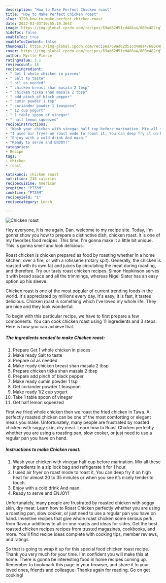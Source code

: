 ```yaml
---
description: "How to Make Perfect Chicken roast"
title: "How to Make Perfect Chicken roast"
slug: 3290-how-to-make-perfect-chicken-roast
date: 2022-03-03T10:55:19.364Z
image: https://img-global.cpcdn.com/recipes/69ad62d51cd488a4/680x482cq70/chicken-roast-recipe-main-photo.jpg
hideToc: false
enableToc: true
enableTocContent: false
thumbnail: https://img-global.cpcdn.com/recipes/69ad62d51cd488a4/680x482cq70/chicken-roast-recipe-main-photo.jpg
cover: https://img-global.cpcdn.com/recipes/69ad62d51cd488a4/680x482cq70/chicken-roast-recipe-main-photo.jpg
author: Myrtle Pierce
ratingvalue: 3.1
reviewcount: 18
recipeingredient:
- " Get 1 whole chicken in pieces"
- " Salt to taste"
- " oil as needed"
- " chicken breast shan masala 2 tbsp"
- " chicken tikka shan masala 2 tbsp"
- " add pinch of black pepper"
- " cumin powder 1 tsp"
- " coriander powder 1 teaspoon"
- " 12 cup yogurt"
- " 1 table spoon of vinegar"
- " half lemon squeezed"
recipeinstructions:
- "Wash your chicken with vinegar half cup before marination. Mix all these ingredients in a zip lock bag and refrigerate it for 1 hour."
- "I used air fryer on roast mode to roast it, You can deep fry it on high heat for almost 20 to 35 minutes or when you see it’s nicely tender to touch."
- "Enjoy with a cold drink And naan."
- "Ready to serve and ENJOY!"
categories:
- Recipe
tags:
- chicken
- roast

katakunci: chicken roast 
nutrition: 218 calories
recipecuisine: American
preptime: "PT33M"
cooktime: "PT35M"
recipeyield: "1"
recipecategory: Lunch

---
```



![Chicken roast](https://img-global.cpcdn.com/recipes/69ad62d51cd488a4/680x482cq70/chicken-roast-recipe-main-photo.jpg)

Hey everyone, it is me again, Dan, welcome to my recipe site. Today, I'm gonna show you how to prepare a distinctive dish, chicken roast. It is one of my favorites food recipes. This time, I'm gonna make it a little bit unique. This is gonna smell and look delicious.

Roast chicken is chicken prepared as food by roasting whether in a home kitchen, over a fire, or with a rotisserie (rotary spit). Generally, the chicken is roasted with its own fat and juices by circulating the meat during roasting, and therefore. Try our tasty roast chicken recipes. Simon Hopkinson serves it with bread sauce and all the trimmings, whereas Nigel Slater has an easy option up his sleeve.

Chicken roast is one of the most popular of current trending foods in the world. It's appreciated by millions every day. It's easy, it is fast, it tastes delicious. Chicken roast is something which I've loved my whole life. They are nice and they look wonderful.


To begin with this particular recipe, we have to first prepare a few components. You can cook chicken roast using 11 ingredients and 3 steps. Here is how you can achieve that.

<!--inarticleads1-->

##### The ingredients needed to make Chicken roast:

1. Prepare  Get 1 whole chicken in pieces
1. Make ready  Salt to taste
1. Prepare  oil as needed
1. Make ready  chicken breast shan masala 2 tbsp
1. Prepare  chicken tikka shan masala 2 tbsp
1. Prepare  add pinch of black pepper
1. Make ready  cumin powder 1 tsp
1. Get  coriander powder 1 teaspoon
1. Make ready  1/2 cup yogurt
1. Take  1 table spoon of vinegar
1. Get  half lemon squeezed


First we fried whole chicken then we roast the fried chicken in Tawa. A perfectly roasted chicken can be one of the most comforting or elegant meals you make. Unfortunately, many people are frustrated by roasted chicken with soggy skin, dry meat. Learn how to Roast Chicken perfectly whether you are using a roasting pan, slow cooker, or just need to use a regular pan you have on hand. 

<!--inarticleads2-->

##### Instructions to make Chicken roast:

1. Wash your chicken with vinegar half cup before marination. Mix all these ingredients in a zip lock bag and refrigerate it for 1 hour.
1. I used air fryer on roast mode to roast it, You can deep fry it on high heat for almost 20 to 35 minutes or when you see it’s nicely tender to touch.
1. Enjoy with a cold drink And naan.
1. Ready to serve and ENJOY!

Unfortunately, many people are frustrated by roasted chicken with soggy skin, dry meat. Learn how to Roast Chicken perfectly whether you are using a roasting pan, slow cooker, or just need to use a regular pan you have on hand. Inventive recipes that give whole roast chicken some serious perk, from flavour additions to all-in-one roasts and ideas for sides. Get the best roasted chicken recipes recipes from trusted magazines, cookbooks, and more. You&#39;ll find recipe ideas complete with cooking tips, member reviews, and ratings. 

So that is going to wrap it up for this special food chicken roast recipe. Thank you very much for your time. I'm confident you will make this at home. There is gonna be interesting food in home recipes coming up. Remember to bookmark this page in your browser, and share it to your loved ones, friends and colleague. Thanks again for reading. Go on get cooking!
